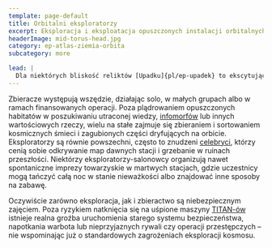 ```yaml
---
template: page-default
title: Orbitalni eksploratorzy
excerpt: Eksploracja i eksploatacja opuszczonych instalacji orbitalnych
headerImage: mid-torus-head.jpg
category: ep-atlas-ziemia-orbita
subcategory: more

lead: |
  Dla niektórych bliskość reliktów [Upadku]{pl/ep-upadek} to ekscytujące wyzwanie – czy to dla poszukiwaczy mocnych wrażeń, czy dla tych, którzy widzą tu okazję do zysku. Na orbicie wokółziemskiej kultura zbieraczy i eksploratorów jest silnie obecna – dzięki łatwemu dostępowi do licznych zrujnowanych stacji. 
---
```


Zbieracze występują wszędzie, działając solo, w małych grupach albo w ramach finansowanych operacji. Poza plądrowaniem opuszczonych habitatów w poszukiwaniu utraconej wiedzy, [infomorfów](#) lub innych wartościowych rzeczy, wielu na stałe zajmuje się zbieraniem i sortowaniem kosmicznych śmieci i zagubionych części dryfujących na orbicie. Eksploratorzy są równie powszechni, często to znudzeni [celebryci](#), którzy cenią sobie odkrywanie map dawnych stacji i grzebanie w ruinach przeszłości. Niektórzy eksploratorzy-salonowcy organizują nawet spontaniczne imprezy towarzyskie w martwych stacjach, gdzie uczestnicy mogą tańczyć całą noc w stanie nieważkości albo znajdować inne sposoby na zabawę.

Oczywiście zarówno eksploracja, jak i zbieractwo są niebezpiecznym zajęciem. Poza ryzykiem natknięcia się na uśpione maszyny [TITAN-ów](#) istnieje realna groźba uruchomienia starego systemu bezpieczeństwa, napotkania warbota lub nieprzyjaznych rywali czy operacji przestępczych – nie wspominając już o standardowych zagrożeniach eksploracji kosmosu.